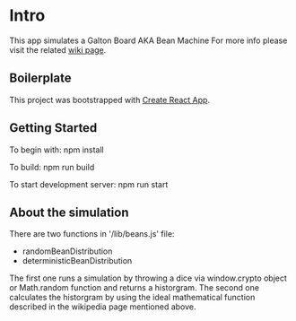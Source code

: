 # Intro

This app simulates a Galton Board AKA Bean Machine
For more info please visit the related [wiki page](https://en.wikipedia.org/wiki/Bean_machine).

## Boilerplate
This project was bootstrapped with [Create React App](https://github.com/facebook/create-react-app).

## Getting Started

To begin with:
    npm install

To build:
    npm run build 

To start development server:
    npm run start

## About the simulation
There are two functions in '/lib/beans.js' file:

- randomBeanDistribution
- deterministicBeanDistribution

The first one runs a simulation by throwing a dice via window.crypto object or Math.random function and returns a historgram.
The second one calculates the historgram by using the ideal mathematical function described in the wikipedia page mentioned above. 
